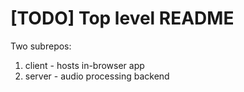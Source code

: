 # [TODO] Top level README

Two subrepos:

1. client - hosts in-browser app
2. server - audio processing backend
